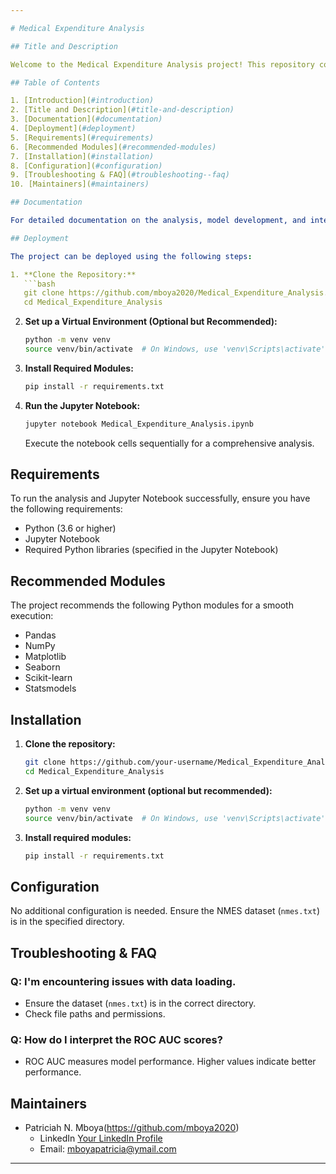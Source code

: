 ```yaml
---

# Medical Expenditure Analysis

## Title and Description

Welcome to the Medical Expenditure Analysis project! This repository contains the code and analysis for predicting the risk of annual healthcare expenditures exceeding $20,000 for subjects that are 40 years and above using the National Medical Expenditure Survey (NMES) dataset.

## Table of Contents

1. [Introduction](#introduction)
2. [Title and Description](#title-and-description)
3. [Documentation](#documentation)
4. [Deployment](#deployment)
5. [Requirements](#requirements)
6. [Recommended Modules](#recommended-modules)
7. [Installation](#installation)
8. [Configuration](#configuration)
9. [Troubleshooting & FAQ](#troubleshooting--faq)
10. [Maintainers](#maintainers)

## Documentation

For detailed documentation on the analysis, model development, and interpretation, please refer to the Jupyter Notebook: [Medical_Expenditure_Analysis.ipynb](link-to-your-notebook).

## Deployment

The project can be deployed using the following steps:

1. **Clone the Repository:**
   ```bash
   git clone https://github.com/mboya2020/Medical_Expenditure_Analysis.git
   cd Medical_Expenditure_Analysis
   ```

2. **Set up a Virtual Environment (Optional but Recommended):**
   ```bash
   python -m venv venv
   source venv/bin/activate  # On Windows, use 'venv\Scripts\activate'
   ```

3. **Install Required Modules:**
   ```bash
   pip install -r requirements.txt
   ```

4. **Run the Jupyter Notebook:**
   ```bash
   jupyter notebook Medical_Expenditure_Analysis.ipynb
   ```

   Execute the notebook cells sequentially for a comprehensive analysis.

## Requirements

To run the analysis and Jupyter Notebook successfully, ensure you have the following requirements:

- Python (3.6 or higher)
- Jupyter Notebook
- Required Python libraries (specified in the Jupyter Notebook)

## Recommended Modules

The project recommends the following Python modules for a smooth execution:

- Pandas
- NumPy
- Matplotlib
- Seaborn
- Scikit-learn
- Statsmodels

## Installation

1. **Clone the repository:**
   ```bash
   git clone https://github.com/your-username/Medical_Expenditure_Analysis.git
   cd Medical_Expenditure_Analysis
   ```

2. **Set up a virtual environment (optional but recommended):**
   ```bash
   python -m venv venv
   source venv/bin/activate  # On Windows, use 'venv\Scripts\activate'
   ```

3. **Install required modules:**
   ```bash
   pip install -r requirements.txt
   ```

## Configuration

No additional configuration is needed. Ensure the NMES dataset (`nmes.txt`) is in the specified directory.

## Troubleshooting & FAQ

### Q: I'm encountering issues with data loading.
- Ensure the dataset (`nmes.txt`) is in the correct directory.
- Check file paths and permissions.

### Q: How do I interpret the ROC AUC scores?
- ROC AUC measures model performance. Higher values indicate better performance.

## Maintainers

- Patriciah N. Mboya(https://github.com/mboya2020)
  - LinkedIn [Your LinkedIn Profile](https://www.linkedin.com/in/your-linkedin-profile/)
  - Email: mboyapatricia@ymail.com

---
```


